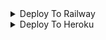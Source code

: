 <details><summary>Deploy To Railway</summary>
<p>
<br>
<a href="https://railway.app/new/template/Qe0zMt">
  <img src="https://railway.app/button.svg" alt="Deploy">
</a>
</p>
</details>

<details><summary>Deploy To Heroku</summary>
<p>
<br>
<a href="https://heroku.com/deploy?template=https://github.com/DX-MODS/BIXBY-BOT">
  <img src="https://www.herokucdn.com/deploy/button.svg" alt="Deploy">
</a>
</p>
</details>



